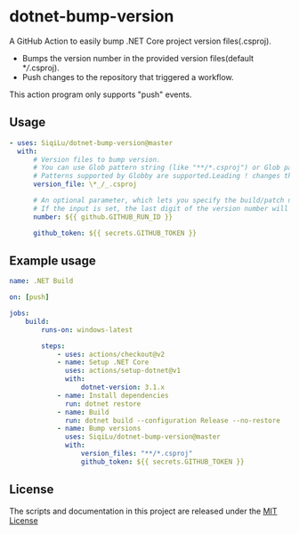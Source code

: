 # dotnet-bump-version

A GitHub Action to easily bump .NET Core project version files(.csproj).

-   Bumps the version number in the provided version files(default \*_/_.csproj).
-   Push changes to the repository that triggered a workflow.

This action program only supports "push" events.

## Usage

<!-- start usage -->

```yaml
- uses: SiqiLu/dotnet-bump-version@master
  with:
      # Version files to bump version.
      # You can use Glob pattern string (like "**/*.csproj") or Glob patterns array json string (like "["**/*.csproj", "v1.version", "**/*.version.json", "!v2.version.json"]").
      # Patterns supported by Globby are supported.Leading ! changes the meaning of an include pattern to exclude.
      version_file: \*_/_.csproj

      # An optional parameter, which lets you specify the build/patch number to set.
      # If the input is set, the last digit of the version number will be set to this value instead of incrementing the existing value by 1.
      number: ${{ github.GITHUB_RUN_ID }}

      github_token: ${{ secrets.GITHUB_TOKEN }}
```

<!-- end usage -->

## Example usage

```yaml
name: .NET Build

on: [push]

jobs:
    build:
        runs-on: windows-latest

        steps:
            - uses: actions/checkout@v2
            - name: Setup .NET Core
              uses: actions/setup-dotnet@v1
              with:
                  dotnet-version: 3.1.x
            - name: Install dependencies
              run: dotnet restore
            - name: Build
              run: dotnet build --configuration Release --no-restore
            - name: Bump versions
              uses: SiqiLu/dotnet-bump-version@master
              with:
                  version_files: "**/*.csproj"
                  github_token: ${{ secrets.GITHUB_TOKEN }}
```

## License

The scripts and documentation in this project are released under the [MIT License](LICENSE)
